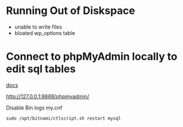 # Running Out of Diskspace 

- unable to write files
- bloated wp_options table 

# Connect to phpMyAdmin locally to edit sql tables

[docs](https://docs.bitnami.com/virtual-machine/faq/get-started/access-phpmyadmin/)

http://127.0.0.1:8888/phpmyadmin/ 

Disable Bin logs
my.cnf

```
sudo /opt/bitnami/ctlscript.sh restart mysql
```
